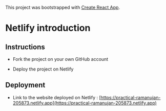 This project was bootstrapped with [Create React App](https://github.com/facebook/create-react-app).

# Netlify introduction

## Instructions

- Fork the project on your own GitHub account

- Deploy the project on Netlify

## Deployment

- Link to the website deployed on Netlify : [https://practical-ramanujan-205873.netlify.app](https://practical-ramanujan-205873.netlify.app)
